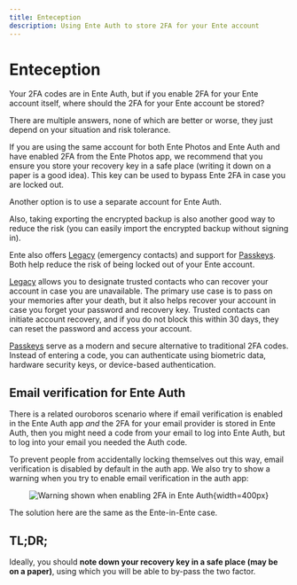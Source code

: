 ```yaml
---
title: Enteception
description: Using Ente Auth to store 2FA for your Ente account
---
```


# Enteception

Your 2FA codes are in Ente Auth, but if you enable 2FA for your Ente account
itself, where should the 2FA for your Ente account be stored?

There are multiple answers, none of which are better or worse, they just depend
on your situation and risk tolerance.

If you are using the same account for both Ente Photos and Ente Auth and have
enabled 2FA from the Ente Photos app, we recommend that you ensure you store
your recovery key in a safe place (writing it down on a paper is a good idea).
This key can be used to bypass Ente 2FA in case you are locked out.

Another option is to use a separate account for Ente Auth.

Also, taking exporting the encrypted backup is also another good way to reduce
the risk (you can easily import the encrypted backup without signing in).

Ente also offers [Legacy](/photos/features/legacy/) (emergency contacts) and support for [Passkeys](/photos/features/passkeys/). Both help reduce the risk of being locked out of your Ente account.

[Legacy](/photos/features/legacy/) allows you to designate trusted contacts who can recover your account in case you are unavailable. The primary use case is to pass on your memories after your death, but it also helps recover your account in case you forget your password and recovery key. Trusted contacts can initiate account recovery, and if you do not block this within 30 days, they can reset the password and access your account.

[Passkeys](/photos/features/passkeys/) serve as a modern and secure alternative to traditional 2FA codes. Instead of entering a code, you can authenticate using biometric data, hardware security keys, or device-based authentication.

## Email verification for Ente Auth

There is a related ouroboros scenario where if email verification is enabled in
the Ente Auth app _and_ the 2FA for your email provider is stored in Ente Auth,
then you might need a code from your email to log into Ente Auth, but to log
into your email you needed the Auth code.

To prevent people from accidentally locking themselves out this way, email
verification is disabled by default in the auth app. We also try to show a
warning when you try to enable email verification in the auth app:

<div align="center">

![Warning shown when enabling 2FA in Ente Auth](warning.png){width=400px}

</div>

The solution here are the same as the Ente-in-Ente case.

## TL;DR;

Ideally, you should **note down your recovery key in a safe place (may be on a
paper)**, using which you will be able to by-pass the two factor.

